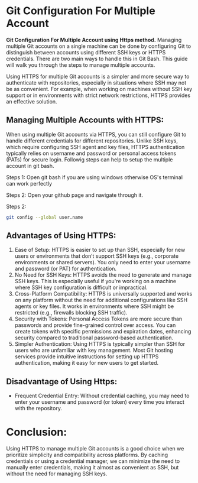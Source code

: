 # Git Configuration For Multiple Account
**Git Configuration For Multiple Account using Https method.** 
Managing multiple Git accounts on a single machine can be done by configuring Git to distinguish between accounts using different SSH keys or HTTPS credentials. There are two main ways to handle this in Git Bash. This guide will walk you through the steps to manage multiple accounts.

Using HTTPS for multiple Git accounts is a simpler and more secure way to authenticate with repositories, especially in situations where SSH may not be as convenient. For example, when working on machines without SSH key support or in environments with strict network restrictions, HTTPS provides an effective solution.

## Managing Multiple Accounts with HTTPS:
When using multiple Git accounts via HTTPS, you can still configure Git to handle different credentials for different repositories. Unlike SSH keys, which require configuring SSH agent and key files, HTTPS authentication typically relies on username and password or personal access tokens (PATs) for secure login. Followig steps can help to setup the multiple account in git bash.

Steps 1: Open git bash if you are using windows otherwise OS's terminal can work perfectly

Steps 2: Open your github page and navigate through it.

Steps 2: 
   ```bash
   git config --global user.name
  ```
## Advantages of Using HTTPS:
1. Ease of Setup: HTTPS is easier to set up than SSH, especially for new users or environments that don’t support SSH keys (e.g., corporate environments or shared servers). You only need to enter your username and password (or PAT) for authentication.
2. No Need for SSH Keys: HTTPS avoids the need to generate and manage SSH keys. This is especially useful if you're working on a machine where SSH key configuration is difficult or impractical.
3. Cross-Platform Compatibility: HTTPS is universally supported and works on any platform without the need for additional configurations like SSH agents or key files. It works in environments where SSH might be restricted (e.g., firewalls blocking SSH traffic).
4. Security with Tokens: Personal Access Tokens are more secure than passwords and provide fine-grained control over access. You can create tokens with specific permissions and expiration dates, enhancing security compared to traditional password-based authentication.
5. Simpler Authentication: Using HTTPS is typically simpler than SSH for users who are unfamiliar with key management. Most Git hosting services provide intuitive instructions for setting up HTTPS authentication, making it easy for new users to get started.

## Disadvantage of Using Https:
- Frequent Credential Entry: Without credential caching, you may need to enter your username and password (or token) every time you interact with the repository.

# Conclusion:
Using HTTPS to manage multiple Git accounts is a good choice when we prioritize simplicity and compatibility across platforms. By caching credentials or using a credential manager, we can minimize the need to manually enter credentials, making it almost as convenient as SSH, but without the need for managing SSH keys.
#
